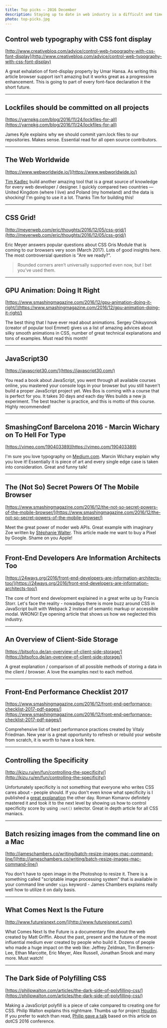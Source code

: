 ```yaml
---
title: Top picks — 2016 December
description: Staying up to date in web industry is a difficult and time consuming task. I would like to share with you my top finds from the past month.
photo: top-picks.jpg
---
```


## Control web typography with CSS font display

[http://www.creativebloq.com/advice/control-web-typography-with-css-font-display](http://www.creativebloq.com/advice/control-web-typography-with-css-font-display)

A great exhalation of font-display property by Umar Hansa. As writing this article browser support isn't amazing but it works great as a progressive enhancement. This is going to part of every font-face declaration it the short future.

- - -

## Lockfiles should be committed on all projects

[https://yarnpkg.com/blog/2016/11/24/lockfiles-for-all](https://yarnpkg.com/blog/2016/11/24/lockfiles-for-all)

James Kyle explains why we should commit yarn.lock files to our repositories. Makes sense. Essential read for all open source contributors.

- - -

## The Web Worldwide

[https://www.webworldwide.io/](https://www.webworldwide.io/)

[Tim Kadlec](https://twitter.com/tkadlec) build another amazing tool that is a great source of knowledge for every web developer / designer. I quickly compared two countries — United Kingdom (where I live) and Poland (my homeland) and the data is shocking! I'm going to use it a lot. Thanks Tim for building this!

- - -

## CSS Grid!

[http://meyerweb.com/eric/thoughts/2016/12/05/css-grid/](http://meyerweb.com/eric/thoughts/2016/12/05/css-grid/)

Eric Meyer answers popular questions about CSS Gris Module that is coming to our browsers very soon (March 2017). Lots of good insights here. The most controversial question is "Are we ready?".

> Rounded corners aren’t universally supported even now, but I bet you’ve used them.

- - -

## GPU Animation: Doing It Right

[https://www.smashingmagazine.com/2016/12/gpu-animation-doing-it-right/](https://www.smashingmagazine.com/2016/12/gpu-animation-doing-it-right/)

The best thing that I have ever read about animations. Sergey Chikuyonok (creator of popular tool Emmet) gives us a list of amazing advices about silky smooth animations in CSS, number of great technical explanations and tons of examples. Must read this month!

- - -

## JavaScript30

[https://javascript30.com/](https://javascript30.com/)

You read a book about JavaScript, you went through all available courses online, you mastered your console logs in your browser but you still haven't build a proper JavaScript project yet. Wes Bos is coming with a course that is perfect for you. It takes 30 days and each day Wes builds a new js experiment. The best teacher is practice, and this is motto of this course. Highly recommended!

- - -

## SmashingConf Barcelona 2016 - Marcin Wichary on To Hell For Type

[https://vimeo.com/190403389](https://vimeo.com/190403389)

I'm sure you love typography on [Medium.com](https://medium.com/). Marcin Wichary explain why you love it! Essentially it is piece of art and every single edge case is taken into consideration. Great and funny talk!

- - -

## The (Not So) Secret Powers Of The Mobile Browser

[https://www.smashingmagazine.com/2016/12/the-not-so-secret-powers-of-the-mobile-browser/](https://www.smashingmagazine.com/2016/12/the-not-so-secret-powers-of-the-mobile-browser/)

Meet the great power of moder web APIs. Great example with imaginary Zoe written by [Stéphanie Walter](https://twitter.com/WalterStephanie). This article made me want to buy a Pixel by Google. Shame on you Apple!

- - -

## Front-End Developers Are Information Architects Too

[https://24ways.org/2016/front-end-developers-are-information-architects-too/](https://24ways.org/2016/front-end-developers-are-information-architects-too/)

The core of front end development explained in a great write up by Francis Storr. Let's face the reality - nowadays there is more buzz around CSS in JavaScript built with Webpack 2 instead of semantic markup or accessible modal. WRONG! Eye opening article that shows us how we neglected this industry.

- - -

## An Overview of Client-Side Storage

[https://bitsofco.de/an-overview-of-client-side-storage/](https://bitsofco.de/an-overview-of-client-side-storage/)

A great explanation / comparison of all possible methods of storing a data in the client / browser. A love the examples next to each method.

- - -

## Front-End Performance Checklist 2017

[https://www.smashingmagazine.com/2016/12/front-end-performance-checklist-2017-pdf-pages/](https://www.smashingmagazine.com/2016/12/front-end-performance-checklist-2017-pdf-pages/)

Comprehensive list of best performance practices created by Vitaly Friedman. New year is a great opportunity to refresh or rebuild your website from scratch, it is worth to have a look here.

- - -

## Controlling the Specificity

[http://kizu.ru/en/fun/controlling-the-specificity/](http://kizu.ru/en/fun/controlling-the-specificity/)

Unfortunately specificity is not something that everyone who writes CSS cares about - people should. If you don't even know what specificity is I published a [great explanation](https://pawelgrzybek.com/css-specificity-explained/) the other day. Roman Komarov definitely mastered it and took it to the next level by showing us how to control specificity score by using `:not()` selector. Great in depth article for all CSS maniacs.

- - -

## Batch resizing images from the command line on a Mac

[http://jameschambers.co/writing/batch-resize-images-mac-command-line/](http://jameschambers.co/writing/batch-resize-images-mac-command-line/)

You don't have to open image in the Photoshop to resize it. There is a something called "scriptable image processing system" that is available in your command line under `sips` keyword - James Chambers explains really well how to utilize it on daily basis.

- - -

## What Comes Next Is the Future

[http://www.futureisnext.com/](http://www.futureisnext.com/)

What Comes Next Is the Future is a documentary film about the web created by Matt Griffin. About the past, present and the future of the most influential medium ever created by people who build it. Dozens of people who made a huge impact on the web like: Jeffrey Zeldman, Tim Berners-Lee, Ethan Marcotte, Eric Meyer, Alex Russell, Jonathan Snook and many more. Must watch!

- - -

## The Dark Side of Polyfilling CSS

[https://philipwalton.com/articles/the-dark-side-of-polyfilling-css/](https://philipwalton.com/articles/the-dark-side-of-polyfilling-css/)

Making a JavaScript polyfill is a piece of cake compared to creating one for CSS. Philip Walton explains this nightmare. Thumbs up for project [Houdini](https://github.com/w3c/css-houdini-drafts/wiki). If you prefer to watch than read, [Philip gave a talk](http://www.thedotpost.com/2016/12/philip-walton-the-dark-side-of-polyfilling-css) based on this article on dotCS 2016 conference.
